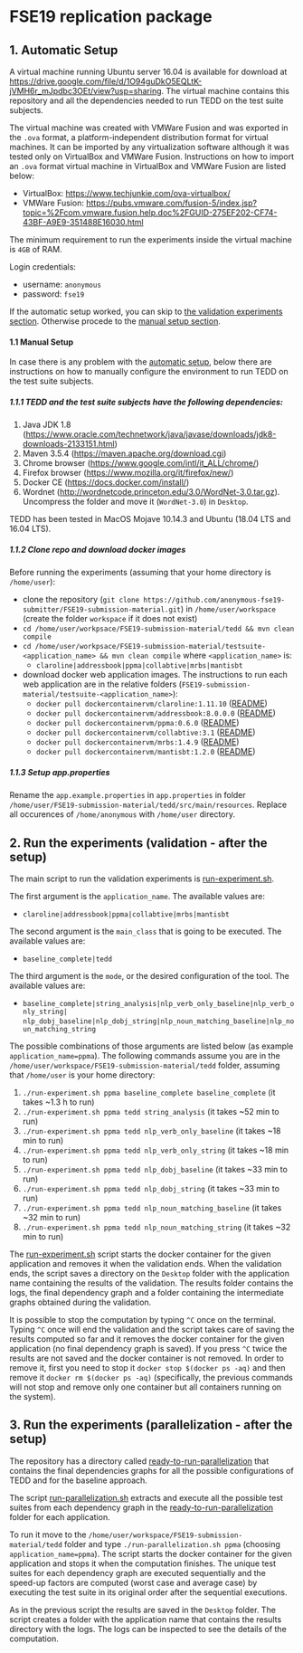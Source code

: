 # FSE19 replication package

## 1. Automatic Setup

A virtual machine running Ubuntu server 16.04 is available for download at https://drive.google.com/file/d/1O94guDkO5EQLtK-jVMH6r_mJpdbc3OEt/view?usp=sharing. The virtual machine contains this repository and all the dependencies needed to run TEDD on the test suite subjects. 

The virtual machine was created with VMWare Fusion and was exported in the `.ova` format, a platform-independent distribution format for virtual machines. It can be imported by any virtualization software although it was tested only on VirtualBox and VMWare Fusion. Instructions on how to import an `.ova` format virtual machine in VirtualBox and VMWare Fusion are listed below:

- VirtualBox: https://www.techjunkie.com/ova-virtualbox/
- VMWare Fusion: https://pubs.vmware.com/fusion-5/index.jsp?topic=%2Fcom.vmware.fusion.help.doc%2FGUID-275EF202-CF74-43BF-A9E9-351488E16030.html

The minimum requirement to run the experiments inside the virtual machine is `4GB` of RAM.

Login credentials:
- username: `anonymous`
- password: `fse19`

If the automatic setup worked, you can skip to [the validation experiments section](#2-run-the-experiments-validation---after-the-setup). Otherwise procede to the [manual setup section](#11-manual-setup).

#### 1.1 Manual Setup

In case there is any problem with the [automatic setup](#1-automatic-setup), below there are instructions on how to manually configure the environment to run TEDD on the test suite subjects.

##### 1.1.1 TEDD and the test suite subjects have the following dependencies:

1. Java JDK 1.8 (https://www.oracle.com/technetwork/java/javase/downloads/jdk8-downloads-2133151.html)
2. Maven 3.5.4 (https://maven.apache.org/download.cgi)
3. Chrome browser (https://www.google.com/intl/it_ALL/chrome/)
4. Firefox browser (https://www.mozilla.org/it/firefox/new/)
5. Docker CE (https://docs.docker.com/install/)
6. Wordnet (http://wordnetcode.princeton.edu/3.0/WordNet-3.0.tar.gz). Uncompress the folder and move it (`WordNet-3.0`) in `Desktop`.

TEDD has been tested in MacOS Mojave 10.14.3 and Ubuntu (18.04 LTS and 16.04 LTS).

##### 1.1.2 Clone repo and download docker images
Before running the experiments (assuming that your home directory is `/home/user`): 
- clone the repository (`git clone https://github.com/anonymous-fse19-submitter/FSE19-submission-material.git`) in `/home/user/workspace` (create the folder `workspace` if it does not exist)
- `cd /home/user/workpsace/FSE19-submission-material/tedd && mvn clean compile`
- `cd /home/user/workpsace/FSE19-submission-material/testsuite-<application_name> && mvn clean compile` where `<application_name>` is: 
  - `claroline|addressbook|ppma|collabtive|mrbs|mantisbt`
- download docker web application images. The instructions to run each web application are in the relative folders (`FSE19-submission-material/testsuite-<application_name>`):
  - `docker pull dockercontainervm/claroline:1.11.10` ([README](https://github.com/anonymous-fse19-submitter/FSE19-submission-material/blob/master/testsuite-claroline/README.md))
  - `docker pull dockercontainervm/addressbook:8.0.0.0` ([README](https://github.com/anonymous-fse19-submitter/FSE19-submission-material/blob/master/testsuite-addressbook/README.md))
  - `docker pull dockercontainervm/ppma:0.6.0` ([README](https://github.com/anonymous-fse19-submitter/FSE19-submission-material/blob/master/testsuite-ppma/README.md))
  - `docker pull dockercontainervm/collabtive:3.1` ([README](https://github.com/anonymous-fse19-submitter/FSE19-submission-material/blob/master/testsuite-collabtive/README.md))
  - `docker pull dockercontainervm/mrbs:1.4.9` ([README](https://github.com/anonymous-fse19-submitter/FSE19-submission-material/blob/master/testsuite-mrbs/README.md))
  - `docker pull dockercontainervm/mantisbt:1.2.0` ([README](https://github.com/anonymous-fse19-submitter/FSE19-submission-material/blob/master/testsuite-mantisbt/README.md))

##### 1.1.3 Setup app.properties

Rename the `app.example.properties` in `app.properties` in folder `/home/user/FSE19-submission-material/tedd/src/main/resources`. Replace all occurences of `/home/anonymous` with `/home/user` directory.
  

## 2. Run the experiments (validation - after the setup)

The main script to run the validation experiments is [run-experiment.sh](https://github.com/anonymous-fse19-submitter/FSE19-submission-material/blob/master/tedd/run-experiment.sh). 

The first argument is the `application_name`. The available values are:
- `claroline|addressbook|ppma|collabtive|mrbs|mantisbt`

The second argument is the `main_class` that is going to be executed. The available values are:
- `baseline_complete|tedd`

The third argument is the `mode`, or the desired configuration of the tool. The available values are:
- `baseline_complete|string_analysis|nlp_verb_only_baseline|nlp_verb_only_string|`
`nlp_dobj_baseline|nlp_dobj_string|nlp_noun_matching_baseline|nlp_noun_matching_string`

The possible combinations of those arguments are listed below (as example `application_name=ppma`). The following commands assume you are in the `/home/user/workspace/FSE19-submission-material/tedd` folder, assuming that `/home/user` is your home directory:
1. `./run-experiment.sh ppma baseline_complete baseline_complete` (it takes ~1.3 h to run)
2. `./run-experiment.sh ppma tedd string_analysis` (it takes ~52 min to run)
3. `./run-experiment.sh ppma tedd nlp_verb_only_baseline` (it takes ~18 min to run)
4. `./run-experiment.sh ppma tedd nlp_verb_only_string` (it takes ~18 min to run)
5. `./run-experiment.sh ppma tedd nlp_dobj_baseline` (it takes ~33 min to run)
6. `./run-experiment.sh ppma tedd nlp_dobj_string` (it takes ~33 min to run)
7. `./run-experiment.sh ppma tedd nlp_noun_matching_baseline` (it takes ~32 min to run)
8. `./run-experiment.sh ppma tedd nlp_noun_matching_string` (it takes ~32 min to run)

The [run-experiment.sh](https://github.com/anonymous-fse19-submitter/FSE19-submission-material/blob/master/tedd/run-experiment.sh) script starts the docker container for the given application and removes it when the validation ends. When the validation ends, the script saves a directory on the `Desktop` folder with the application name containing the results of the validation. The results folder contains the logs, the final dependency graph and a folder containing the intermediate graphs obtained during the validation.

It is possible to stop the computation by typing `^C` once on the terminal. Typing `^C` once will end the validation and the script takes care of saving the results computed so far and it removes the docker container for the given application (no final dependency graph is saved). If you press `^C` twice the results are not saved and the docker container is not removed. In order to remove it, first you need to stop it `docker stop $(docker ps -aq)` and then remove it `docker rm $(docker ps -aq)` (specifically, the previous commands will not stop and remove only one container but all containers running on the system).


## 3. Run the experiments (parallelization - after the setup)

The repository has a directory called [ready-to-run-parallelization](https://github.com/anonymous-fse19-submitter/FSE19-submission-material/tree/master/ready-to-run-parallelization) that contains the final dependencies graphs for all the possible configurations of TEDD and for the baseline approach.

The script [run-parallelization.sh](https://github.com/anonymous-fse19-submitter/FSE19-submission-material/blob/master/tedd/run-parallelization.sh) extracts and execute all the possible test suites from each dependency graph in the [ready-to-run-parallelization](https://github.com/anonymous-fse19-submitter/FSE19-submission-material/tree/master/ready-to-run-parallelization) folder for each application.

To run it move to the `/home/user/workspace/FSE19-submission-material/tedd` folder and type `./run-parallelization.sh ppma` (choosing `application_name=ppma`). The script starts the docker container for the given application and stops it when the computation finishes. The unique test suites for each dependency graph are executed sequentially and the speed-up factors are computed (worst case and average case) by executing the test suite in its original order after the sequential executions.

As in the previous script the results are saved in the `Desktop` folder. The script creates a folder with the application name that contains the results directory with the logs. The logs can be inspected to see the details of the computation.
